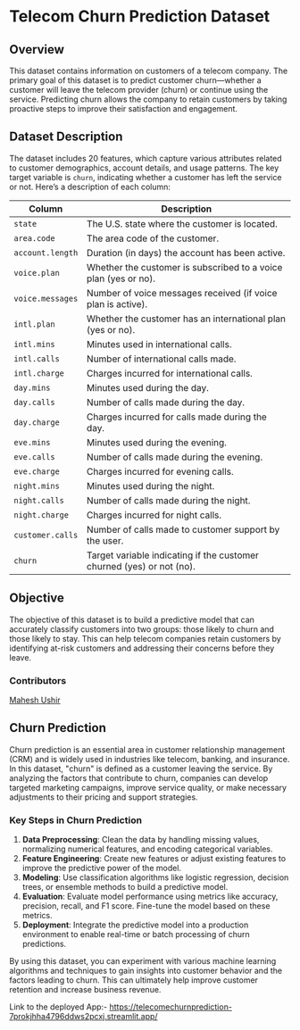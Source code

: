 # Telecom Churn Prediction Dataset

## Overview

This dataset contains information on customers of a telecom company. The primary goal of this dataset is to predict customer churn—whether a customer will leave the telecom provider (churn) or continue using the service. Predicting churn allows the company to retain customers by taking proactive steps to improve their satisfaction and engagement.

## Dataset Description

The dataset includes 20 features, which capture various attributes related to customer demographics, account details, and usage patterns. The key target variable is `churn`, indicating whether a customer has left the service or not. Here’s a description of each column:

| Column           | Description                                                                                     |
|------------------|-------------------------------------------------------------------------------------------------|
| `state`          | The U.S. state where the customer is located.                                                   |
| `area.code`      | The area code of the customer.                                                                  |
| `account.length` | Duration (in days) the account has been active.                                                 |
| `voice.plan`     | Whether the customer is subscribed to a voice plan (yes or no).                                 |
| `voice.messages` | Number of voice messages received (if voice plan is active).                                    |
| `intl.plan`      | Whether the customer has an international plan (yes or no).                                     |
| `intl.mins`      | Minutes used in international calls.                                                            |
| `intl.calls`     | Number of international calls made.                                                             |
| `intl.charge`    | Charges incurred for international calls.                                                       |
| `day.mins`       | Minutes used during the day.                                                                    |
| `day.calls`      | Number of calls made during the day.                                                            |
| `day.charge`     | Charges incurred for calls made during the day.                                                 |
| `eve.mins`       | Minutes used during the evening.                                                                |
| `eve.calls`      | Number of calls made during the evening.                                                        |
| `eve.charge`     | Charges incurred for evening calls.                                                             |
| `night.mins`     | Minutes used during the night.                                                                  |
| `night.calls`    | Number of calls made during the night.                                                          |
| `night.charge`   | Charges incurred for night calls.                                                               |
| `customer.calls` | Number of calls made to customer support by the user.                                           |
| `churn`          | Target variable indicating if the customer churned (yes) or not (no).                          |

## Objective

The objective of this dataset is to build a predictive model that can accurately classify customers into two groups: those likely to churn and those likely to stay. This can help telecom companies retain customers by identifying at-risk customers and addressing their concerns before they leave.

### Contributors
[Mahesh Ushir](https://github.com/Maheshushir)

## Churn Prediction

Churn prediction is an essential area in customer relationship management (CRM) and is widely used in industries like telecom, banking, and insurance. In this dataset, "churn" is defined as a customer leaving the service. By analyzing the factors that contribute to churn, companies can develop targeted marketing campaigns, improve service quality, or make necessary adjustments to their pricing and support strategies.

### Key Steps in Churn Prediction

1. **Data Preprocessing**: Clean the data by handling missing values, normalizing numerical features, and encoding categorical variables.
2. **Feature Engineering**: Create new features or adjust existing features to improve the predictive power of the model.
3. **Modeling**: Use classification algorithms like logistic regression, decision trees, or ensemble methods to build a predictive model.
4. **Evaluation**: Evaluate model performance using metrics like accuracy, precision, recall, and F1 score. Fine-tune the model based on these metrics.
5. **Deployment**: Integrate the predictive model into a production environment to enable real-time or batch processing of churn predictions.

By using this dataset, you can experiment with various machine learning algorithms and techniques to gain insights into customer behavior and the factors leading to churn. This can ultimately help improve customer retention and increase business revenue.


Link to the deployed App:- https://telecomechurnprediction-7prokjhha4796ddws2pcxj.streamlit.app/
